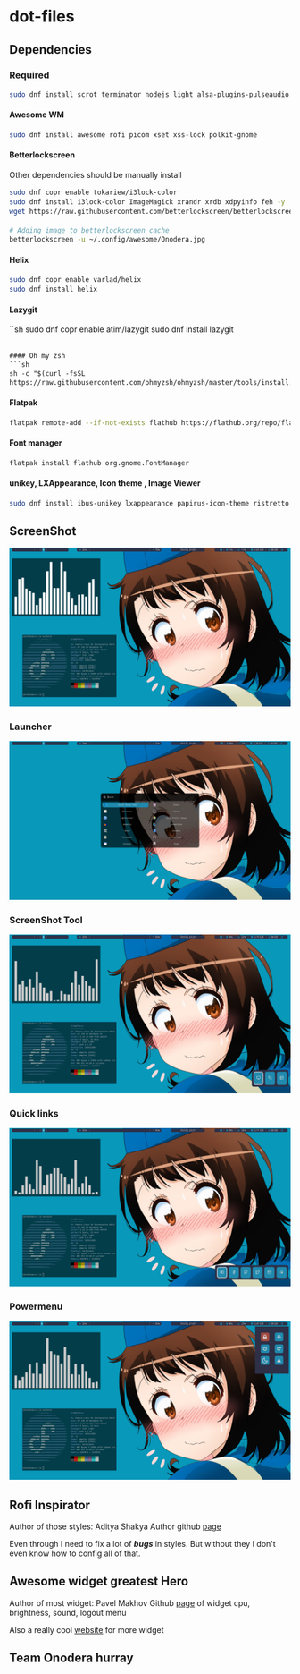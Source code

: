 # dot-files

## Dependencies

### Required
```sh
sudo dnf install scrot terminator nodejs light alsa-plugins-pulseaudio pavucontrol thunar btop gedit ffmpeg-free zsh sqlite cava cmatrix neofetch
```

#### Awesome WM
```sh
sudo dnf install awesome rofi picom xset xss-lock polkit-gnome
```

#### Betterlockscreen
Other dependencies should be manually install
```sh
sudo dnf copr enable tokariew/i3lock-color
sudo dnf install i3lock-color ImageMagick xrandr xrdb xdpyinfo feh -y
wget https://raw.githubusercontent.com/betterlockscreen/betterlockscreen/main/install.sh -O - -q | sudo bash -s system

# Adding image to betterlockscreen cache
betterlockscreen -u ~/.config/awesome/Onodera.jpg
```

#### Helix
```sh
sudo dnf copr enable varlad/helix
sudo dnf install helix
```

#### Lazygit
``sh
sudo dnf copr enable atim/lazygit
sudo dnf install lazygit
```

#### Oh my zsh
```sh
sh -c "$(curl -fsSL https://raw.githubusercontent.com/ohmyzsh/ohmyzsh/master/tools/install.sh)"
```

#### Flatpak
```sh
flatpak remote-add --if-not-exists flathub https://flathub.org/repo/flathub.flatpakrepo
```
#### Font manager
```sh
flatpak install flathub org.gnome.FontManager
```

#### unikey, LXAppearance, Icon theme , Image Viewer
```sh
sudo dnf install ibus-unikey lxappearance papirus-icon-theme ristretto feh
```

## ScreenShot
![desktop](.ScreenShot/desktop.png)

### Launcher
![launcher](.ScreenShot/rofi_launcher.png)

### ScreenShot Tool
![ScreenShot Tool](.ScreenShot/rofi_screenshot.png)

### Quick links
![Quick links](.ScreenShot/rofi_quicklinks.png)

### Powermenu
![Powermenu](.ScreenShot/rofi_power_menu.png)

## Rofi Inspirator
Author of those styles: Aditya Shakya
Author github [page](https://github.com/adi1090x/rofi)

Even through I need to fix a lot of ___bugs___ in styles. But without they I don't even know how to config all of that.

## Awesome widget greatest Hero
Author of most widget: Pavel Makhov
Github [page](https://github.com/streetturtle/awesome-wm-widgets) of widget cpu, brightness, sound, logout menu

Also a really cool [website](http://pavelmakhov.com/awesome-wm-widgets/) for more widget

## Team Onodera hurray
